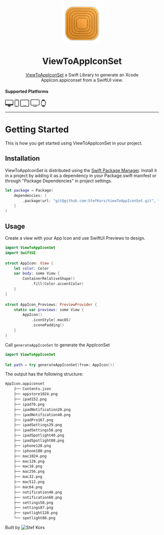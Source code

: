 <p align="center">
  <img src="Images/mac256.png" height="128">
  <h1 align="center">ViewToAppIconSet</h1>
</p>

<p align="center">
    <a href="https://github.com/StefKors/ViewToAppIconSet">ViewToAppIconSet</a> a Swift Library to generate an Xcode AppIcon.appiconset from a SwiftUI view.
</p> 

#### Supported Platforms
<p align="left">
<picture>
  <source media="(prefers-color-scheme: dark)" srcset="Images/macos.svg">
  <source media="(prefers-color-scheme: light)" srcset="Images/macos-active.svg">
  <img alt="macos" src="Images/macos-active.svg" height="24">
</picture>

<picture>
  <source media="(prefers-color-scheme: dark)" srcset="Images/ios-active.svg">
  <source media="(prefers-color-scheme: light)" srcset="Images/ios.svg">
  <img alt="macos" src="Images/ios-active.svg" height="24">
</picture>

<picture>
  <source media="(prefers-color-scheme: dark)" srcset="Images/ipados-active.svg">
  <source media="(prefers-color-scheme: light)" srcset="Images/ipados.svg">
  <img alt="macos" src="Images/ipados-active.svg" height="24">
</picture>

<picture>
  <source media="(prefers-color-scheme: dark)" srcset="Images/tvos-active.svg">
  <source media="(prefers-color-scheme: light)" srcset="Images/tvos.svg">
  <img alt="macos" src="Images/tvos-active.svg" height="24">
</picture>

<picture>
  <source media="(prefers-color-scheme: dark)" srcset="Images/watchos-active.svg">
  <source media="(prefers-color-scheme: light)" srcset="Images/watchos.svg">
  <img alt="macos" src="Images/watchos-active.svg" height="24">
</picture>
</p>

-------

# Getting Started

This is how you get started using ViewToAppIconSet in your project.

## Installation

ViewToAppIconSet is distributed using the [Swift Package Manager](https://www.swift.org/package-manager/). Install it in a project by adding it as a dependency in your Package.swift manifest or through "Package Dependencies" in  project settings.

```swift
let package = Package(
    dependencies: [
        .package(url: "git@github.com:StefKors/ViewToAppIconSet.git", from: "0.1.0")
    ]
)
```

## Usage
Create a view with your App Icon and use SwiftUI Previews to design.

```swift
import ViewToAppIconSet
import SwiftUI

struct AppIcon: View {
    let color: Color
    var body: some View {
        ContainerRelativeShape()
            .fill(Color.accentColor)
    }
}

struct AppIcon_Previews: PreviewProvider {
    static var previews: some View {
        AppIcon()
            .iconStyle(.macOS)
            .scenePadding()
    }
}

```

Call `generateAppIconSet` to generate the AppIconSet
```swift
import ViewToAppIconSet

let path = try generateAppIconSet(from: AppIcon())
```
The output has the following structure:
```graphql
AppIcon.appiconset
    ├── Contents.json
    ├── appstore1024.png
    ├── ipad152.png
    ├── ipad76.png
    ├── ipadNotification20.png
    ├── ipadNotification40.png
    ├── ipadPro167.png
    ├── ipadSettings29.png
    ├── ipadSettings58.png
    ├── ipadSpotlight40.png
    ├── ipadSpotlight80.png
    ├── iphone120.png
    ├── iphone180.png
    ├── mac1024.png
    ├── mac128.png
    ├── mac16.png
    ├── mac256.png
    ├── mac32.png
    ├── mac512.png
    ├── mac64.png
    ├── notification40.png
    ├── notification60.png
    ├── settings58.png
    ├── settings87.png
    ├── spotlight120.png
    └── spotlight80.png
```
Built by ![Stef Kors](https://stefkors.com)
